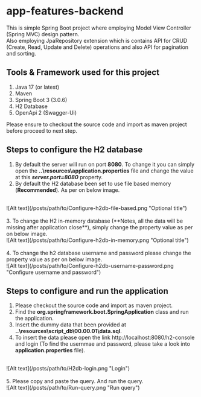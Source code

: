 # app-features-backend
This is simple Spring Boot project where employing Model View Controller (Spring MVC) design pattern. 
<br />
Also employing JpaRepository extension which is contains API for CRUD (Create, Read, Update and Delete) operations and also API for pagination and sorting.

## Tools & Framework used for this project
1. Java 17 (or latest)
2. Maven
3. Spring Boot 3 (3.0.6)
4. H2 Database
5. OpenApi 2 (Swagger-Ui)

Please ensure to checkout the source code and import as maven project before proceed to next step.

## Steps to configure the H2 database
1. By default the server will run on port **8080**. To change it you can simply open the **..\resources\application.properties** file and change the value at this **_server.port=8080_** property.
2. By default the H2 database been set to use file based memory (**Recommended**). As per on below image. 
<br />
![Alt text](/posts/path/to/Configure-h2db-file-based.png "Optional title")
<br />
<br />
3. To change the H2 in-memory database (**Notes, all the data will be missing after application close**), simply change the property value as per on below image.
<br />
![Alt text](/posts/path/to/Configure-h2db-in-memory.png "Optional title")
<br />
<br />
4. To change the h2 database username and password please change the property value as per on below image.
<br />
![Alt text](/posts/path/to/Configure-h2db-username-password.png "Configure username and password")

## Steps to configure and run the application
1. Please checkout the source code and import as maven project.
2. Find the **org.springframework.boot.SpringApplication** class and run the application.
3. Insert the dummy data that been provided at **..\resources\script_db\00.00.01\data.sql**.
4. To insert the data please open the link http://localhost:8080/h2-console and login (To find the usernmae and password, please take a look into **application.properties** file).
<br />
![Alt text](/posts/path/to/H2db-login.png "Login")
<br />
<br />
5. Please copy and paste the query. And run the query.
<br />
![Alt text](/posts/path/to/Run-query.png "Run query")
<br />
<br />
